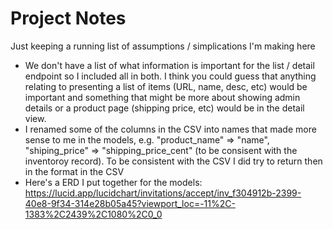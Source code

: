 # Project Notes

Just keeping a running list of assumptions / simplications I'm making here

- We don't have a list of what information is important for the list / detail endpoint so I included all in both. I think you could guess that anything relating to presenting a list of items (URL, name, desc, etc) would be important and something that might be more about showing admin details or a product page (shipping price, etc) would be in the detail view.
- I renamed some of the columns in the CSV into names that made more sense to me in the models, e.g. "product_name" => "name", "shiping_price" => "shipping_price_cent" (to be consisent with the inventoroy record). To be consistent with the CSV I did try to return then in the format in the CSV
- Here's a ERD I put together for the models: https://lucid.app/lucidchart/invitations/accept/inv_f304912b-2399-40e8-9f34-314e28b05a45?viewport_loc=-11%2C-1383%2C2439%2C1080%2C0_0